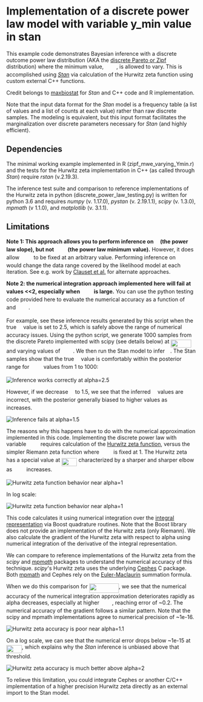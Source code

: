 # Implementation of a discrete power law model with variable y_min value in stan

This example code demonstrates Bayesian inference with a discrete outcome power law distribution (AKA the [discrete Pareto or  Zipf](https://en.wikipedia.org/wiki/Zipf's_law#Related_laws) distribution) where the minimum value, <img src="/tex/988b005b6c8325b19481d3d10f301d0d.svg?invert_in_darkmode&sanitize=true" align=middle width=29.84036714999999pt height=14.15524440000002pt/>, is allowed to vary. This is accomplished using [*Stan*](https://mc-stan.org) via calculation of the Hurwitz zeta function using custom external C++ functions.

Credit belongs to [maxbiostat](https://github.com/maxbiostat) for *Stan* and C++ code and R implementation.

Note that the input data format for the *Stan* model is a frequency table (a list of values and a list of counts at each value) rather than raw discrete samples.  The modeling is equivalent, but this input format facilitates the marginalization over discrete parameters necessary for *Stan* (and highly efficient).

## Dependencies

The minimal working example implemented in R (zipf_mwe_varying_Ymin.r) and the tests for the Hurwitz zeta implementation in C++ (as called through *Stan*) require *rstan* (v.2.19.3).

The inference test suite and comparison to reference implementations of the Hurwitz zeta in python (discrete_power_law_testing.py) is written for python 3.6 and requires *numpy* (v. 1.17.0), *pystan* (v. 2.19.1.1), *scipy* (v. 1.3.0), *mpmath* (v 1.1.0), and *matplotlib* (v. 3.1.1).

## Limitations

**Note 1: This approach allows you to perform inference on <img src="/tex/c745b9b57c145ec5577b82542b2df546.svg?invert_in_darkmode&sanitize=true" align=middle width=10.57650494999999pt height=14.15524440000002pt/> (the power law slope), but not <img src="/tex/988b005b6c8325b19481d3d10f301d0d.svg?invert_in_darkmode&sanitize=true" align=middle width=29.84036714999999pt height=14.15524440000002pt/> (the power law minimum value).** However, it does allow <img src="/tex/988b005b6c8325b19481d3d10f301d0d.svg?invert_in_darkmode&sanitize=true" align=middle width=29.84036714999999pt height=14.15524440000002pt/> to be fixed at an arbitrary value.  Performing inference on <img src="/tex/988b005b6c8325b19481d3d10f301d0d.svg?invert_in_darkmode&sanitize=true" align=middle width=29.84036714999999pt height=14.15524440000002pt/> would change the data range covered by the likelihood model at each iteration.  See e.g. work by [Clauset et al.](http://tuvalu.santafe.edu/~aaronc/powerlaws/) for alternate approaches.

**Note 2: the numerical integration approach implemented here will fail at <img src="/tex/c745b9b57c145ec5577b82542b2df546.svg?invert_in_darkmode&sanitize=true" align=middle width=10.57650494999999pt height=14.15524440000002pt/> values <<2, especially when <img src="/tex/988b005b6c8325b19481d3d10f301d0d.svg?invert_in_darkmode&sanitize=true" align=middle width=29.84036714999999pt height=14.15524440000002pt/> is large.**  You can use the python testing code provided here to evaluate the numerical accuracy as a function of <img src="/tex/c745b9b57c145ec5577b82542b2df546.svg?invert_in_darkmode&sanitize=true" align=middle width=10.57650494999999pt height=14.15524440000002pt/> and <img src="/tex/988b005b6c8325b19481d3d10f301d0d.svg?invert_in_darkmode&sanitize=true" align=middle width=29.84036714999999pt height=14.15524440000002pt/>.

For example, see these inference results generated by this script when the true <img src="/tex/c745b9b57c145ec5577b82542b2df546.svg?invert_in_darkmode&sanitize=true" align=middle width=10.57650494999999pt height=14.15524440000002pt/> value is set to 2.5, which is safely above the range of numerical accuracy issues.  Using the python script, we generate 1000 samples from the discrete Pareto implemented with scipy (see details below) at <img src="/tex/0bf79170b2189fa1cc049df0ca951bc8.svg?invert_in_darkmode&sanitize=true" align=middle width=53.49877169999999pt height=21.18721440000001pt/> and varying values of <img src="/tex/988b005b6c8325b19481d3d10f301d0d.svg?invert_in_darkmode&sanitize=true" align=middle width=29.84036714999999pt height=14.15524440000002pt/>.  We then run the Stan model to infer <img src="/tex/c745b9b57c145ec5577b82542b2df546.svg?invert_in_darkmode&sanitize=true" align=middle width=10.57650494999999pt height=14.15524440000002pt/>.  The Stan samples show that the true <img src="/tex/c745b9b57c145ec5577b82542b2df546.svg?invert_in_darkmode&sanitize=true" align=middle width=10.57650494999999pt height=14.15524440000002pt/> value is comfortably within the posterior range for <img src="/tex/988b005b6c8325b19481d3d10f301d0d.svg?invert_in_darkmode&sanitize=true" align=middle width=29.84036714999999pt height=14.15524440000002pt/> values from 1 to 1000:

![Inference works correctly at alpha=2.5](test_pareto_discrete_inference_alpha2.5.png)

However, if we decrease <img src="/tex/c745b9b57c145ec5577b82542b2df546.svg?invert_in_darkmode&sanitize=true" align=middle width=10.57650494999999pt height=14.15524440000002pt/> to 1.5, we see that the inferred <img src="/tex/c745b9b57c145ec5577b82542b2df546.svg?invert_in_darkmode&sanitize=true" align=middle width=10.57650494999999pt height=14.15524440000002pt/> values are incorrect, with the posterior generally biased to higher values as <img src="/tex/988b005b6c8325b19481d3d10f301d0d.svg?invert_in_darkmode&sanitize=true" align=middle width=29.84036714999999pt height=14.15524440000002pt/> increases.

![Inference fails at alpha=1.5](test_pareto_discrete_inference_alpha1.5.png)

The reasons why this happens have to do with the numerical approximation implemented in this code.  Implementing the discrete power law with variable <img src="/tex/988b005b6c8325b19481d3d10f301d0d.svg?invert_in_darkmode&sanitize=true" align=middle width=29.84036714999999pt height=14.15524440000002pt/> requires calculation of the [Hurwitz zeta function](https://dlmf.nist.gov/25.11#i), versus the simpler Riemann zeta function where <img src="/tex/988b005b6c8325b19481d3d10f301d0d.svg?invert_in_darkmode&sanitize=true" align=middle width=29.84036714999999pt height=14.15524440000002pt/> is fixed at 1. The Hurwitz zeta has a special value at <img src="/tex/c9dbc3793c46e3142103f06476da99df.svg?invert_in_darkmode&sanitize=true" align=middle width=40.713337499999994pt height=21.18721440000001pt/> characterized by a sharper and sharper elbow as <img src="/tex/988b005b6c8325b19481d3d10f301d0d.svg?invert_in_darkmode&sanitize=true" align=middle width=29.84036714999999pt height=14.15524440000002pt/> increases.

![Hurwitz zeta function behavior near alpha=1](test_hurwitz_zeta.png)

In log scale:
    
![Hurwitz zeta function behavior near alpha=1](test_hurwitz_zeta_log.png)

This code calculates it using numerical integration over the [integral representation](https://dlmf.nist.gov/25.11#vii) via Boost quadrature routines. Note that the Boost library does not provide an implementation of the Hurwitz zeta (only Riemann). We also calculate the gradient of the Hurwitz zeta with respect to alpha using numerical integration of the derivative of the integral representation. 

We can compare to reference implementations of the Hurwitz zeta from the *scipy* and [*mpmath*](http://mpmath.org/) packages to understand the numerical accuracy of this technique.  *scipy*'s Hurwitz zeta uses the underlying [Cephes](https://www.netlib.org/cephes/) C package.  Both [mpmath](http://mpmath.org/doc/current/functions/zeta.html) and Cephes rely on the [Euler-Maclaurin](https://dlmf.nist.gov/25.11#iii) summation formula.

When we do this comparison for <img src="/tex/06b3312e140d64cbebeee84a3c4b5caf.svg?invert_in_darkmode&sanitize=true" align=middle width=78.1563123pt height=24.65753399999998pt/>, we see that the numerical accuracy of the numerical integration approximation deteriorates rapidly as alpha decreases, especially at higher <img src="/tex/988b005b6c8325b19481d3d10f301d0d.svg?invert_in_darkmode&sanitize=true" align=middle width=29.84036714999999pt height=14.15524440000002pt/>, reaching error of ~0.2. The numerical accuracy of the gradient follows a similar pattern.  Note that the scipy and mpmath implementations agree to numerical precision of ~1e-16.

![Hurwitz zeta accuracy is poor near alpha=1.1](test_pareto_discrete_comparefuncs_alpha1.1.png)

On a log scale, we can see that the numerical error drops below ~1e-15 at <img src="/tex/5e83e9e9161505c97bba27244d5c98ee.svg?invert_in_darkmode&sanitize=true" align=middle width=40.713337499999994pt height=21.18721440000001pt/>, which explains why the *Stan* inference is unbiased above that threshold.

![Hurwitz zeta accuracy is much better above alpha=2](test_pareto_discrete_comparefuncs_alpha1.1_log.png)

To relieve this limitation, you could integrate Cephes or another C/C++ implementation of a higher precision Hurwitz zeta directly as an external import to the Stan model.


